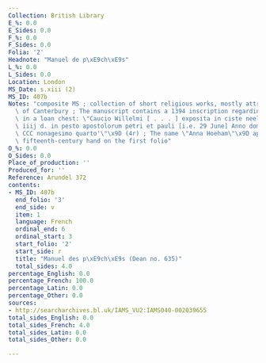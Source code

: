```yaml
---
Collection: British Library
E_%: 0.0
E_Sides: 0.0
F_%: 0.0
F_Sides: 0.0
Folia: '2'
Headnote: "Manuel de p\xE9ch\xE9s"
L_%: 0.0
L_Sides: 0.0
Location: London
MS_Date: s.xiii (2)
MS_ID: 407b
Notes: "composite MS ; collection of short religious works, mostly attr. to Anselm\
  \ of Canterbury ; The manuscript contains a 1394 inscription regarding its placement\
  \ in a loan chest: \"Caucio Willelmi [ . . . ] exposita in ciste neel pro xiij s.\
  \ iiij d. in pesto apostolorum petri et pauli [i.e. 29 June] Anno domini millesimo\
  \ CCC nonagesimo quarto'\"\x9D (4r) ; The name \"Anna Hoeham\"\x9D appears in a\
  \ fifteenth-century hand on the first folio"
O_%: 0.0
O_Sides: 0.0
Place_of_production: ''
Produced_for: ''
Reference: Arundel 372
contents:
- MS_ID: 407b
  end_folio: '3'
  end_side: v
  item: 1
  language: French
  ordinal_end: 6
  ordinal_start: 3
  start_folio: '2'
  start_side: r
  title: "Manuel des p\xE9ch\xE9s (Dean no. 635)"
  total_sides: 4.0
percentage_English: 0.0
percentage_French: 100.0
percentage_Latin: 0.0
percentage_Other: 0.0
sources:
- http://searcharchives.bl.uk/IAMS_VU2:IAMS040-002039655
total_sides_English: 0.0
total_sides_French: 4.0
total_sides_Latin: 0.0
total_sides_Other: 0.0

---
```

